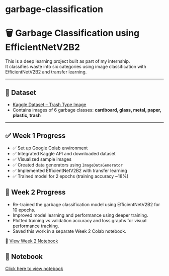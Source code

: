 # garbage-classification
# 🗑️ Garbage Classification using EfficientNetV2B2

This is a deep learning project built as part of my internship.  
It classifies waste into six categories using image classification with EfficientNetV2B2 and transfer learning.

---

## 📂 Dataset
- [Kaggle Dataset – Trash Type Image](https://www.kaggle.com/datasets/farzadnekouei/trash-type-image-dataset)
- Contains images of 6 garbage classes: **cardboard, glass, metal, paper, plastic, trash**

---

## ✅ Week 1 Progress

- ✅ Set up Google Colab environment
- ✅ Integrated Kaggle API and downloaded dataset
- ✅ Visualized sample images
- ✅ Created data generators using `ImageDataGenerator`
- ✅ Implemented EfficientNetV2B2 with transfer learning
- ✅ Trained model for 2 epochs (training accuracy ~18%)

## 📘 Week 2 Progress

- Re-trained the garbage classification model using EfficientNetV2B2 for 10 epochs.
- Improved model learning and performance using deeper training.
- Plotted training vs validation accuracy and loss graphs for visual performance tracking.
- Saved this work in a separate Week 2 Colab notebook.

🔗 [View Week 2 Notebook](https://github.com/bhavjsh/garbage-classification/blob/main/Week2_Garbage_Classifier.ipynb)



## 🔗 Notebook

[Click here to view notebook](./Garbage_Classifier.ipynb)
